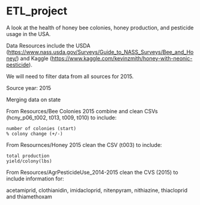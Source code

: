 # ETL_project

A look at the health of honey bee colonies, honey production, and pesticide usage in the USA.

Data Resources include the USDA (https://www.nass.usda.gov/Surveys/Guide_to_NASS_Surveys/Bee_and_Honey/) and Kaggle (https://www.kaggle.com/kevinzmith/honey-with-neonic-pesticide).

We will need to filter data from all sources for 2015.

Source year: 2015

Merging data on state

From Resources/Bee Colonies 2015
  combine and clean CSVs (hcny_p06_t002, t013, t009, t010) to include:
  
  
    number of colonies (start)
    % colony change (+/-)

From Resournces/Honey 2015
 clean the CSV (t003)  to include:
  
  
    total production
    yield/colony(lbs)
    
From Resources/AgrPesticideUse_2014-2015
  clean the CVS (2015) to include information for:
  
  
  acetamiprid, clothianidin, imidacloprid, nitenpyram, 
  nithiazine, thiacloprid and thiamethoxam
    
